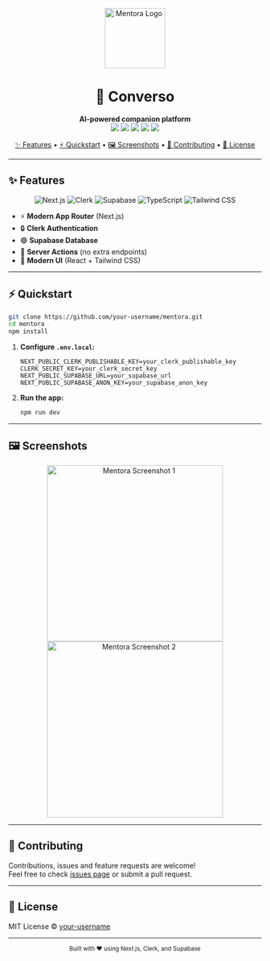 <p align="center">
  <img src="https://raw.githubusercontent.com/your-username/mentora/main/favicon.ico" alt="Mentora Logo" width="120" />
</p>

<h1 align="center">🚀 Converso</h1>
<p align="center">
  <b>AI-powered companion platform</b><br>
  <img src="https://img.shields.io/badge/Next.js-000?logo=next.js&logoColor=fff" />
  <img src="https://img.shields.io/badge/Clerk-3A7AFE?logo=clerk&logoColor=fff" />
  <img src="https://img.shields.io/badge/Supabase-3ECF8E?logo=supabase&logoColor=fff" />
  <img src="https://img.shields.io/badge/TypeScript-3178C6?logo=typescript&logoColor=fff" />
  <img src="https://img.shields.io/badge/Tailwind-38BDF8?logo=tailwindcss&logoColor=fff" />
</p>

<p align="center">
  <a href="#-features">✨ Features</a> •
  <a href="#-quickstart">⚡ Quickstart</a> •
  <a href="#-screenshots">🖼️ Screenshots</a> •
  <a href="#-contributing">🤝 Contributing</a> •
  <a href="#-license">📝 License</a>
</p>

---

## ✨ Features

<p align="center">
  <img src="https://img.icons8.com/color/48/nextjs.png" title="Next.js" />
  <img src="https://img.icons8.com/color/48/clerk.png" title="Clerk" />
  <img src="https://img.icons8.com/color/48/supabase.png" title="Supabase" />
  <img src="https://img.icons8.com/color/48/typescript.png" title="TypeScript" />
  <img src="https://img.icons8.com/color/48/tailwindcss.png" title="Tailwind CSS" />
</p>

- ⚡ **Modern App Router** (Next.js)
- 🔒 **Clerk Authentication**
- 🟢 **Supabase Database**
- 🧩 **Server Actions** (no extra endpoints)
- 🎨 **Modern UI** (React + Tailwind CSS)

---

## ⚡ Quickstart

```bash
git clone https://github.com/your-username/mentora.git
cd mentora
npm install
```

1. **Configure `.env.local`:**

   ```env
   NEXT_PUBLIC_CLERK_PUBLISHABLE_KEY=your_clerk_publishable_key
   CLERK_SECRET_KEY=your_clerk_secret_key
   NEXT_PUBLIC_SUPABASE_URL=your_supabase_url
   NEXT_PUBLIC_SUPABASE_ANON_KEY=your_supabase_anon_key
   ```

2. **Run the app:**
   ```bash
   npm run dev
   ```

---

## 🖼️ Screenshots

<p align="center">
  <img src="public/screenshot1.png" width="350" alt="Mentora Screenshot 1" />
  <img src="public/screenshot2.png" width="350" alt="Mentora Screenshot 2" />
</p>

---

## 🤝 Contributing

Contributions, issues and feature requests are welcome!  
Feel free to check [issues page](../../issues) or submit a pull request.

---

## 📝 License

MIT License © [your-username](https://github.com/your-username)

---

<p align="center">
  <sub>Built with ❤️ using Next.js, Clerk, and Supabase</sub>
</p>
